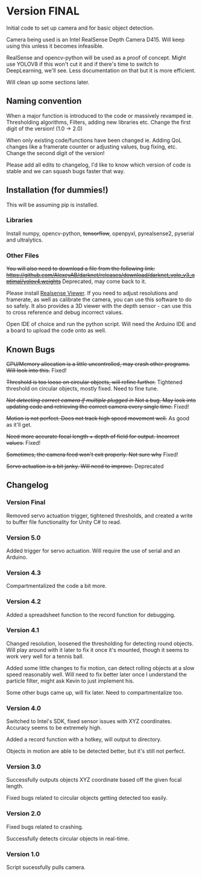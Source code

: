 # Version FINAL

Initial code to set up camera and for basic object detection.

Camera being used is an Intel RealSense Depth Camera D415. Will keep using this unless it becomes infeasible.

RealSense and opencv-python will be used as a proof of concept. Might use YOLOV8 if this won't cut it and if there's time to switch to DeepLearning, we'll see. Less documentation on that but it is more efficient.

Will clean up some sections later.

## Naming convention
When a major function is introduced to the code or massively revamped ie. Thresholding algorithms, Filters, adding new libraries etc. Change the first digit of the version! (1.0 -> 2.0)

When only existing code/functions have been changed ie. Adding QoL changes like a framerate counter or adjusting values, bug fixing, etc. Change the second digit of the version!

Please add all edits to changelog, I'd like to know which version of code is stable and we can squash bugs faster that way.

## Installation (for dummies!)
This will be assuming pip is installed.

### Libraries
Install numpy, opencv-python, ~~tensorflow~~, openpyxl, pyrealsense2, pyserial and ultralytics.

### Other Files
~~You will also need to download a file from the following link: https://github.com/AlexeyAB/darknet/releases/download/darknet_yolo_v3_optimal/yolov4.weights~~ Deprecated, may come back to it.

Please install [Realsense Viewer](https://github.com/IntelRealSense/librealsense/releases/tag/v2.54.2). If you need to adjust resolutions and framerate, as well as calibrate the camera, you can use this software to do so safely. It also provides a 3D viewer with the depth sensor - can use this to cross reference and debug incorrect values.

Open IDE of choice and run the python script. Will need the Arduino IDE and a board to upload the code onto as well.

## Known Bugs
~~CPU/Memory allocation is a little uncontrolled, may crash other programs. Will look into this.~~ Fixed!

~~Threshold is too loose on circular objects, will refine further.~~ Tightened threshold on circular objects, mostly fixed. Need to fine tune.

~~_Not detecting correct camera if multiple plugged in_ Not a bug. May look into updating code and retrieving the correct camera every single time.~~ Fixed!

~~Motion is not perfect. Does not track high speed movement well.~~ As good as it'll get.

~~Need more accurate focal length + depth of field for output. Incorrect values.~~ Fixed!

~~Sometimes, the camera feed won't exit properly. Not sure why~~ Fixed!

~~Servo actuation is a bit janky. Will need to improve.~~ Deprecated

## Changelog
### Version Final
Removed servo actuation trigger, tightened thresholds, and created a write to buffer file functionality for Unity C# to read.

### Version 5.0
Added trigger for servo actuation. Will require the use of serial and an Arduino.

### Version 4.3
Compartmentalized the code a bit more.

### Version 4.2
Added a spreadsheet function to the record function for debugging.

### Version 4.1
Changed resolution, loosened the thresholding for detecting round objects. Will play around with it later to fix it once it's mounted, though it seems to work very well for a tennis ball.

Added some little changes to fix motion, can detect rolling objects at a slow speed reasonably well. Will need to fix better later once I understand the particle filter, might ask Kevin to just implement his.

Some other bugs came up, will fix later. Need to compartmentalize too.

### Version 4.0
Switched to Intel's SDK, fixed sensor issues with XYZ coordinates. Accuracy seems to be extremely high.

Added a record function with a hotkey, will output to directory.

Objects in motion are able to be detected better, but it's still not perfect.

### Version 3.0
Successfully outputs objects XYZ coordinate based off the given focal length. 

Fixed bugs related to circular objects getting detected too easily.

### Version 2.0
Fixed bugs related to crashing.

Successfully detects circular objects in real-time.

### Version 1.0
Script sucessfully pulls camera.


